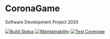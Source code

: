 # CoronaGame
Software Development Project 2020

<!--Badges-->
[![Build Status](https://travis-ci.org/TheBlueHawk/CoronaGame.svg?branch=master)](https://travis-ci.org/CoronaTeam/CoronaGame)
[![Maintainability](https://api.codeclimate.com/v1/badges/d49d2819e738542b15de/maintainability)](https://codeclimate.com/github/CoronaTeam/CoronaGame/maintainability)
[![Test Coverage](https://api.codeclimate.com/v1/badges/d49d2819e738542b15de/test_coverage)](https://codeclimate.com/github/CoronaTeam/CoronaGame/test_coverage)